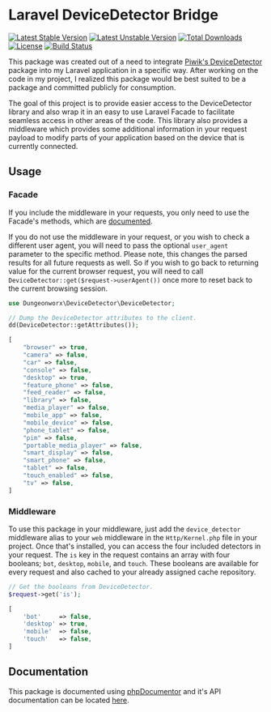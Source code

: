 # Laravel DeviceDetector Bridge
[![Latest Stable Version](https://poser.pugx.org/dungeonworx/laravel-devicedetector/v/stable?format=flat)](https://packagist.org/packages/dungeonworx/laravel-devicedetector)
[![Latest Unstable Version](https://poser.pugx.org/dungeonworx/laravel-devicedetector/v/unstable?format=flat)](https://packagist.org/packages/dungeonworx/laravel-devicedetector)
[![Total Downloads](https://poser.pugx.org/dungeonworx/laravel-devicedetector/downloads?format=flat)](https://packagist.org/packages/dungeonworx/laravel-devicedetector)
[![License](https://poser.pugx.org/dungeonworx/laravel-devicedetector/license?format=flat)](https://packagist.org/packages/dungeonworx/laravel-devicedetector)
[![Build Status](https://travis-ci.org/dungeonworx/devicedetector.svg?branch=master)](https://travis-ci.org/dungeonworx/devicedetector)

This package was created out of a need to integrate [Piwik's DeviceDetector](https://packagist.org/packages/piwik/device-detector)
package into my Laravel application in a specific way. After working on the code in my project, I realized this package
would be best suited to be a package and committed publicly for consumption.

The goal of this project is to provide easier access to the DeviceDetector library and also wrap it in an easy to use
Laravel Facade to facilitate seamless access in other areas of the code. This library also provides a middleware which
provides some additional information in your request payload to modify parts of your application based on the device
that is currently connected.

## Usage
### Facade
If you include the middleware in your requests, you only need to use the Facade's methods, which are [documented](https://dungeonworx.org/devicedetector/classes/Dungeonworx.DeviceDetector.DeviceDetector.html).

If you do not use the middleware in your request, or you wish to check a different user agent, you will need to pass the
optional `user_agent` parameter to the specific method. Please note, this changes the parsed results for all future
requests as well. So if you wish to go back to returning value for the current browser request, you will need to call
`DeviceDetector::get($request->userAgent())` once more to reset back to the current browsing session.

```php
use Dungeonworx\DeviceDetector\DeviceDetector;

// Dump the DeviceDetector attributes to the client.
dd(DeviceDetector::getAttributes());
```

```php
[
    "browser" => true,
    "camera" => false,
    "car" => false,
    "console" => false,
    "desktop" => true,
    "feature_phone" => false,
    "feed_reader" => false,
    "library" => false,
    "media_player" => false,
    "mobile_app" => false,
    "mobile_device" => false,
    "phone_tablet" => false,
    "pim" => false,
    "portable_media_player" => false,
    "smart_display" => false,
    "smart_phone" => false,
    "tablet" => false,
    "touch_enabled" => false,
    "tv" => false,
]
```

### Middleware
To use this package in your middleware, just add the `device_detector` middleware alias to your `web` middleware in the
`Http/Kernel.php` file in your project. Once that's installed, you can access the four included detectors in your
request. The `is` key in the request contains an array with four booleans; `bot`, `desktop`, `mobile`, and `touch`. These
booleans are available for every request and also cached to your already assigned cache repository.

```php
// Get the booleans from DeviceDetector.
$request->get('is');
```

```php
[
    'bot'     => false,
    'desktop' => true,
    'mobile'  => false,
    'touch'   => false,
]
```

## Documentation
This package is documented using [phpDocumentor](https://www.phpdoc.org/) and it's API documentation can be located 
[here](https://dungeonworx.org/devicedetector/).
